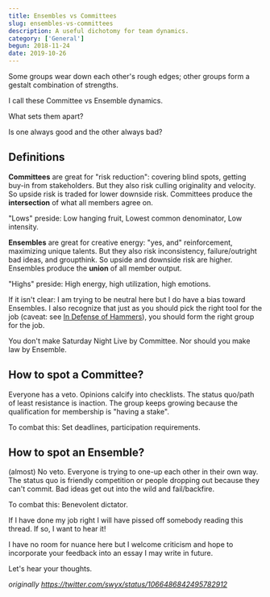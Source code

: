 ```yaml
---
title: Ensembles vs Committees
slug: ensembles-vs-committees
description: A useful dichotomy for team dynamics.
category: ['General']
begun: 2018-11-24
date: 2019-10-26
---
```


Some groups wear down each other's rough edges; other groups form a gestalt combination of strengths.

I call these Committee vs Ensemble dynamics.

What sets them apart?

Is one always good and the other always bad?

## Definitions

**Committees** are great for "risk reduction": covering blind spots, getting buy-in from stakeholders. But they also risk culling originality and velocity. So upside risk is traded for lower downside risk. Committees produce the **intersection** of what all members agree on.

"Lows" preside: Low hanging fruit, Lowest common denominator, Low intensity.

**Ensembles** are great for creative energy: "yes, and" reinforcement, maximizing unique talents. But they also risk inconsistency, failure/outright bad ideas, and groupthink. So upside and downside risk are higher. Ensembles produce the **union** of all member output.

"Highs" preside: High energy, high utilization, high emotions.

If it isn't clear: I am trying to be neutral here but I do have a bias toward Ensembles. I also recognize that just as you should pick the right tool for the job (caveat: see [In Defense of Hammers](./hammers)), you should form the right group for the job.

You don't make Saturday Night Live by Committee. Nor should you make law by Ensemble.

## How to spot a Committee?

Everyone has a veto. Opinions calcify into checklists. The status quo/path of least resistance is inaction. The group keeps growing because the qualification for membership is "having a stake".

To combat this: Set deadlines, participation requirements.

## How to spot an Ensemble?

(almost) No veto. Everyone is trying to one-up each other in their own way. The status quo is friendly competition or people dropping out because they can't commit. Bad ideas get out into the wild and fail/backfire.

To combat this: Benevolent dictator.

If I have done my job right I will have pissed off somebody reading this thread. If so, I want to hear it!

I have no room for nuance here but I welcome criticism and hope to incorporate your feedback into an essay I may write in future.

Let's hear your thoughts.

_originally https://twitter.com/swyx/status/1066486842495782912_
